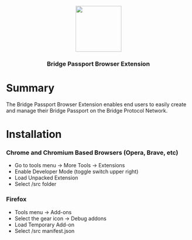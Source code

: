 <p align="center">
  <img
    src="https://storage.googleapis.com/bridge-assets/Bridge_Logo_Black.png"
    width="125px;">
</p>
<h3 align="center">Bridge Passport Browser Extension</h3>

# Summary
The Bridge Passport Browser Extension enables end users to easily create and manage their Bridge Passport on the Bridge Protocol Network.

# Installation
### Chrome and Chromium Based Browsers (Opera, Brave, etc)
- Go to tools menu -> More Tools -> Extensions
- Enable Developer Mode (toggle switch upper right)
- Load Unpacked Extension
- Select /src folder
  
### Firefox
- Tools menu -> Add-ons
- Select the gear icon -> Debug addons
- Load Temporary Add-on
- Select /src manifest.json

